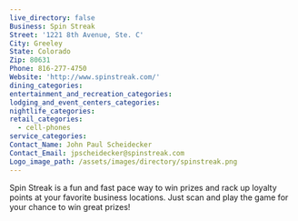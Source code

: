 ```yaml
---
live_directory: false
Business: Spin Streak
Street: '1221 8th Avenue, Ste. C'
City: Greeley
State: Colorado
Zip: 80631
Phone: 816-277-4750
Website: 'http://www.spinstreak.com/'
dining_categories:
entertainment_and_recreation_categories:
lodging_and_event_centers_categories:
nightlife_categories:
retail_categories:
  - cell-phones
service_categories:
Contact_Name: John Paul Scheidecker
Contact_Email: jpscheidecker@spinstreak.com
Logo_image_path: /assets/images/directory/spinstreak.png
---
```



Spin Streak is a fun and fast pace way to win prizes and rack up loyalty points at your favorite business locations. Just scan and play the game for your chance to win great prizes!